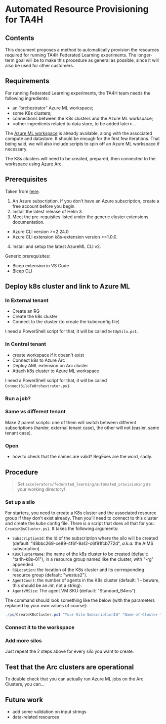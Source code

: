 # Automated Resource Provisioning for TA4H

## Contents

This document proposes a method to automatically provision the resources required for running TA4H Federated Learning experiments. The longer-term goal will be to make this procedure as general as possible, since it will also be used for other customers. 

## Requirements

For running Federated Learning experiments, the TA4H team needs the following ingredients:
- an “orchestrator” Azure ML workspace;
- some K8s clusters;
- connections between the K8s clusters and the Azure ML workspace;
- <other ingredients related to data store, to be added later>...

The [Azure ML workspace](https://ml.azure.com/?wsid=%2Fsubscriptions%2F48bbc269-ce89-4f6f-9a12-c6f91fcb772d%2Fresourcegroups%2Faml1p-rg%2Fworkspaces%2Faml1p-ml-wus2&tid=72f988bf-86f1-41af-91ab-2d7cd011db47&reloadCount=1) is already available, along with the associated compute and datastore. It should be enough for the first few iterations. That being said, we will also include scripts to spin off an Azure ML workspace if necessary.

The K8s clusters will need to be created, prepared, then connected to the workspace using [Azure Arc](https://azure.microsoft.com/en-us/services/azure-arc/). 

## Prerequisites

Taken from [here](https://github.com/Azure/AML-Kubernetes#prerequisites).

1. An Azure subscription. If you don't have an Azure subscription, create a free account before you begin.
2. Install the latest release of Helm 3.
3. Meet the pre-requisites listed under the generic cluster extensions documentation.
  - Azure CLI version >=2.24.0
  - Azure CLI extension k8s-extension version >=1.0.0.
4. Install and setup the latest AzureML CLI v2.


Generic prerequisites:
- Bicep extension in VS Code
- Bicep CLI

## Deploy k8s cluster and link to Azure ML

### In External tenant

- Create an RG
- Create the k8s cluster
- Connect to the cluster (to create the kubeconfig file)

I need a PowerShell script for that, it will be called `SetUpSilo.ps1`.

### In Central tenant

- create workspace if it doesn't exist
- Connect k8s to Azure Arc 
- Deploy AML extension on Arc cluster
- Attach k8s cluster to Azure ML workspace

I need a PowerShell script for that, it will be called `ConnectSiloToOrchestrator.ps1`.

### Run a job?

### Same vs different tenant
Make 2 parent scripts: one of them will switch between different subscriptions (harder, external tenant case), the other will not (easier, same tenant case).

### Open
- how to check that the names are valid? RegExes are the word, sadly.

## Procedure

> Set `accelerators/federated_learning/automated_provisioning` as your working directory!

### Set up a silo

For starters, you need to create a K8s cluster and the associated resource group if they don't exist already. Then you'll need to connect to this cluster and create the _kube_ config file. There is a script that does all that for you: `CreateK8sCluster.ps1`. It takes the following arguments:
- `SubscriptionId`: the Id of the subscription where the silo will be created (default: "48bbc269-ce89-4f6f-9a12-c6f91fcb772d", _a.k.a._ the AIMS subscription). 
- `K8sClusterName`: the name of the k8s cluster to be created (default: "ta4h-k8s-01"), in a resource group named like the cluster, with "-rg" appended.
- `RGLocation`: the location of the K8s cluster and its corresponding resource group (default: "westus2").
- `AgentCount`: the number of agents in the K8s cluster (default: 1 - beware, this should be an _int_, not a _string_).
- `AgentVMSize`: The agent VM SKU (default: "Standard_B4ms").

The command should look something like the below (with the parameters replaced by your own values of course):

```ps1
./ps/CreateK8sCluster.ps1 "Your-Silo-SubscriptionId" "Name-of-Cluster-to-Create" "Location-of-Cluster-to-Create" Number-of-Agents "VM-SKU"
```

### Connect it to the workspace

### Add more silos
Just repeat the 2 steps above for every silo you want to create.

## Test that the Arc clusters are operational
To double check that you can actually run Azure ML jobs on the Arc Clusters, you can...

## Future work
- add some validation on input strings
- data-related resources
